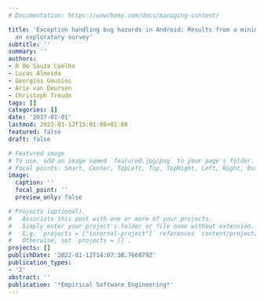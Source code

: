```yaml
---
# Documentation: https://wowchemy.com/docs/managing-content/

title: 'Exception handling bug hazards in Android: Results from a mining study and
  an exploratory survey'
subtitle: ''
summary: ''
authors:
- R De Souza Coelho
- Lucas Almeida
- Georgios Gousios
- Arie van Deursen
- Christoph Treude
tags: []
categories: []
date: '2017-01-01'
lastmod: 2022-01-12T15:01:08+01:00
featured: false
draft: false

# Featured image
# To use, add an image named `featured.jpg/png` to your page's folder.
# Focal points: Smart, Center, TopLeft, Top, TopRight, Left, Right, BottomLeft, Bottom, BottomRight.
image:
  caption: ''
  focal_point: ''
  preview_only: false

# Projects (optional).
#   Associate this post with one or more of your projects.
#   Simply enter your project's folder or file name without extension.
#   E.g. `projects = ["internal-project"]` references `content/project/deep-learning/index.md`.
#   Otherwise, set `projects = []`.
projects: []
publishDate: '2022-01-12T14:07:38.766879Z'
publication_types:
- '2'
abstract: ''
publication: '*Empirical Software Engineering*'
---
```

